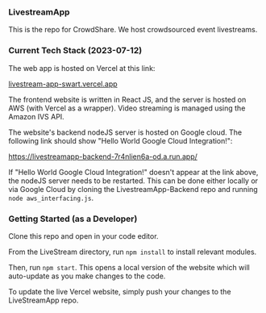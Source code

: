 ### LivestreamApp
This is the repo for CrowdShare. We host crowdsourced event livestreams. 

### Current Tech Stack (2023-07-12)
The web app is hosted on Vercel at this link:

[livestream-app-swart.vercel.app](livestream-app-swart.vercel.app)

The frontend website is written in React JS, and the server is hosted on AWS (with Vercel as a wrapper). Video streaming is managed using the Amazon IVS API.

The website's backend nodeJS server is hosted on Google cloud. The following link should show "Hello World Google Cloud Integration!":

https://livestreamapp-backend-7r4nlien6a-od.a.run.app/

If "Hello World Google Cloud Integration!" doesn't appear at the link above, the nodeJS server needs to be restarted. This can be done either locally or via Google Cloud by cloning the LivestreamApp-Backend repo and running `node aws_interfacing.js`.

### Getting Started (as a Developer)
Clone this repo and open in your code editor.

From the LiveStream directory, run `npm install` to install relevant modules. 

Then, run `npm start`. This opens a local version of the website which will auto-update as you make changes to the code. 

To update the live Vercel website, simply push your changes to the LiveStreamApp repo. 

